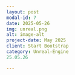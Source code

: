 ```yaml
---
layout: post
modal-id: 7
date: 2025-05-26
img: unreal.png
alt: image-alt
project-date: May 2025
client: Start Bootstrap
category: Unreal-Engine
25.05.26

---
```

